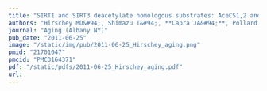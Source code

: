 ```yaml
---
title: "SIRT1 and SIRT3 deacetylate homologous substrates: AceCS1,2 and HMGCS1,2"
authors: "Hirschey MD&#94;, Shimazu T&#94;, **Capra JA&#94;**, Pollard KS&#94;, Verdin E.&#42;"
journal: "Aging (Albany NY)"
pub_date: "2011-06-25"
image: "/static/img/pub/2011-06-25_Hirschey_aging.png"
pmid: "21701047"
pmcid: "PMC3164371"
pdf: "/static/pdfs/2011-06-25_Hirschey_aging.pdf"
url: 
---
```

